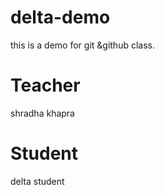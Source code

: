 # delta-demo
this is a demo for git &amp;github class.

# Teacher
shradha khapra

# Student
delta student